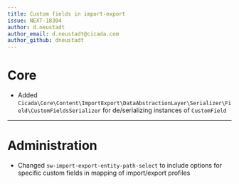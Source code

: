 ```yaml
---
title: Custom fields in import-export
issue: NEXT-18304
author: d.neustadt
author_email: d.neustadt@cicada.com 
author_github: dneustadt
---
```

# Core
* Added `Cicada\Core\Content\ImportExport\DataAbstractionLayer\Serializer\Field\CustomFieldsSerializer` for de/serializing instances of `CustomField`
___
# Administration
* Changed `sw-import-export-entity-path-select` to include options for specific custom fields in mapping of import/export profiles
